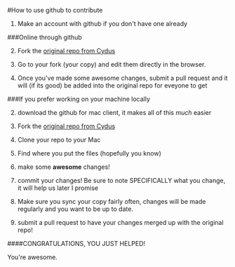 #How to use github to contribute

1) Make an account with github if you don't have one already

###Online through github

2) Fork the [original repo from Cydus](https://github.com/Cydus/OSXGuide)

3) Go to your fork (your copy) and edit them directly in the browser.

4) Once you've made some awesome changes, submit a pull request and it will (if its good) be added into the original repo for eveyone to get


###If you prefer working on your machine locally


2) download the github for mac client, it makes all of this *much* easier

3) Fork the [original repo from Cydus](https://github.com/Cydus/OSXGuide)

4) Clone your repo to your Mac

5) Find where you put the files (hopefully you know)

6) make some **awesome** changes!

7) commit your changes! Be sure to note SPECIFICALLY what you change, it will help us later I promise

8) Make sure you sync your copy fairly often, changes will be made regularly and you want to be up to date.

9) submit a pull request to have your changes merged up with the original repo!


####CONGRATULATIONS, YOU JUST HELPED!

You're awesome.
